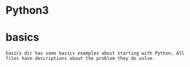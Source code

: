 # Python3
  
  # basics
    basics dir has some basics examples about starting with Python. All files have descriptions about the problem they do solve. 
